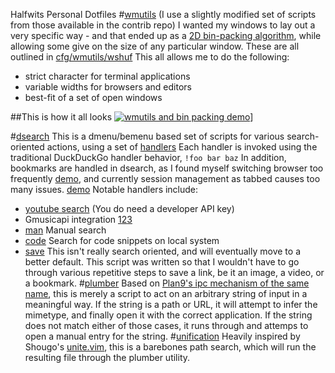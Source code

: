 Halfwits Personal Dotfiles
#[wmutils](https://github.com/wmutils)
(I use a slightly modified set of scripts from those available in the contrib repo) 
I wanted my windows to lay out a very specific way - and that ended up as a [2D bin-packing algorithm](https://github.com/halfwit/binpack), while allowing some give on the size of any particular window. These are all outlined in [cfg/wmutils/wshuf](https://github.com/halfwit/dotfiles/blob/master/cfg/wmutils/wshuf)
This all allows me to do the following:
 - strict character for terminal applications
 - variable widths for browsers and editors
 - best-fit of a set of open windows

##This is how it all looks 
[![wmutils and bin packing demo](http://img.youtube.com/vi/MSIjqTgtj2c/0.jpg)](http://www.youtube.com/watch?v=MSIjqTgtj2c)]

#[dsearch](https://github.com/halfwit/dotfiles/blob/master/bin/dsearch)
This is a dmenu/bemenu based set of scripts for various search-oriented actions, using a set of [handlers](https://github.com/halfwit/dotfiles/blob/master/share/dsearch)
Each handler is invoked using the traditional DuckDuckGo handler behavior, `!foo bar baz`
In addition, bookmarks are handled in dsearch, as I found myself switching browser too frequently [demo](https://ptpb.pw/qR19.mkv), and currently session management as tabbed causes too many issues. [demo](https://ptpb.pw/SyC3.mkv)
Notable handlers include:
 - [youtube search](https://github.com/halfwit/dotfiles/blob/master/share/dsearch/yt) (You do need a developer API key)
 - Gmusicapi integration [1](https://github.com/halfwit/dotfiles/blob/master/share/dsearch/song)[2](https://github.com/halfwit/dotfiles/blob/master/share/dsearch/album)[3](https://github.com/halfwit/dotfiles/blob/master/share/dsearch/listen)
 - [man](https://github.com/halfwit/dotfiles/blob/master/share/dsearch/man) Manual search
 - [code](https://github.com/halfwit/dotfiles/blob/master/share/dsearch/code) Search for code snippets on local system
 - [save](https://github.com/halfwit/dotfiles/blob/master/share/dsearch/save) This isn't really search oriented, and will eventually move to a better default. This script was written so that I wouldn't have to go through various repetitive steps to save a link, be it an image, a video, or a bookmark.
#[plumber](https://github.com/halfwit/dotfiles/blob/master/bin/plumber)
 Based on [Plan9's ipc mechanism of the same name](http://plan9.bell-labs.com/sys/doc/plumb.html), this is merely a script to act on an arbitrary string of input in a meaningful way. If the string is a path or URL, it will attempt to infer the mimetype, and finally open it with the correct application. If the string does not match either of those cases, it runs through and attemps to open a manual entry for the string.
#[unification](https://github.com/halfwit/dotfiles/blob/master/bin/unification)
 Heavily inspired by Shougo's [unite.vim](https://github.com/Shougo/unite.vim), this is a barebones path search, which will run the resulting file through the plumber utility.
